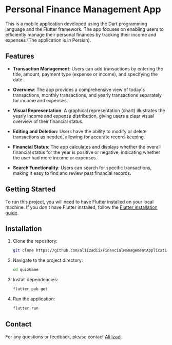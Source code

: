 # Personal Finance Management App

This is a mobile application developed using the Dart programming language and the Flutter framework. The app focuses on enabling users to efficiently manage their personal finances by tracking their income and expenses  (The application is in Persian).

## Features

- **Transaction Management**: Users can add transactions by entering the title, amount, payment type (expense or income), and specifying the date.
  
- **Overview**: The app provides a comprehensive view of today's transactions, monthly transactions, and yearly transactions separately for income and expenses.

- **Visual Representation**: A graphical representation (chart) illustrates the yearly income and expense distribution, giving users a clear visual overview of their financial status.

- **Editing and Deletion**: Users have the ability to modify or delete transactions as needed, allowing for accurate record-keeping.

- **Financial Status**: The app calculates and displays whether the overall financial status for the year is positive or negative, indicating whether the user had more income or expenses.

- **Search Functionality**: Users can search for specific transactions, making it easy to find and review past financial records.

## Getting Started

To run this project, you will need to have Flutter installed on your local machine. If you don't have Flutter installed, follow the [Flutter installation guide](https://flutter.dev/docs/get-started/install).

## Installation

1. Clone the repository:
    ```bash
    git clone https://github.com/aliIzadii/FinancialManagementApplication.git
    ```

2. Navigate to the project directory:
    ```bash
    cd quizGame
    ```

3. Install dependencies:
    ```bash
    flutter pub get
    ```

4. Run the application:
    ```bash
    flutter run
    ```

## Contact

For any questions or feedback, please contact [Ali Izadi](mailto:ali.izadi.ce@gmail.com).
